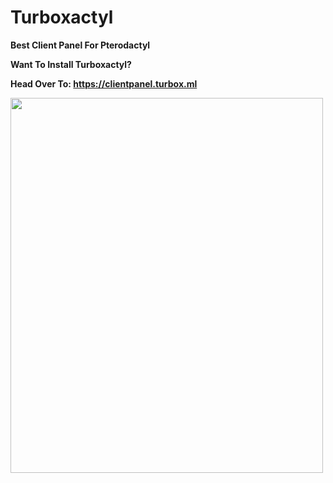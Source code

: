 # Turboxactyl
 


**Best Client Panel For Pterodactyl**

**Want To Install Turboxactyl?**

**Head Over To:
https://clientpanel.turbox.ml**

<img src="https://media.discordapp.net/attachments/969663902080204860/970580893699829820/unknown.png?width=1021&height=473"  width="500" height="600">
